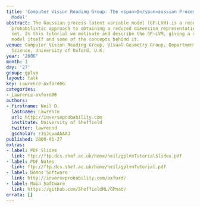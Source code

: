 ```yaml
---
title: 'Computer Vision Reading Group: The <span>G</span>aussian Process Latent Variable
  Model'
abstract: The Gaussian process latent variable model (GP-LVM) is a recently proposed
  probabilistic approach to obtaining a reduced dimension representation of a data
  set. In this tutorial we motivate and describe the GP-LVM, giving a review of the
  model itself and some of the concepts behind it.
venue: Computer Vision Reading Group, Visual Geometry Group, Department of Engineering
  Science, University of Oxford, U.K.
year: '2006'
month: 1
day: '27'
group: gplvm
layout: talk
key: Lawrence-oxford06
categories:
- Lawrence-oxford06
authors:
- firstname: Neil D.
  lastname: Lawrence
  url: http://inverseprobability.com
  institute: University of Sheffield
  twitter: lawrennd
  gscholar: r3SJcvoAAAAJ
published: 2006-01-27
extras:
- label: PDF Slides
  link: ftp://ftp.dcs.shef.ac.uk/home/neil/gplvmTutorialSlides.pdf
- label: PDF Notes
  link: ftp://ftp.dcs.shef.ac.uk/home/neil/gplvmTutorial.pdf
- label: Demos Software
  link: http://inverseprobability.com/oxford/
- label: Main Software
  link: https://github.com/SheffieldML/GPmat/
errata: []
---
```

